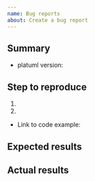 ```yaml
---
name: Bug reports
about: Create a bug report
---
```


## Summary

<!-- Please describe your issue -->

- platuml version:

## Step to reproduce

1.
2.

- Link to code example:

<!--
  Please create a repository that reproduce the issue.
  The repository help us to debug this issue.
  
  It is not possible, please put your `package.json` and `book.json` file.
-->

## Expected results

## Actual results

<!--

Please includes actual log

-->
